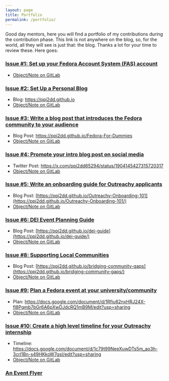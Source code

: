 ```yaml
---
layout: page
title: Portfolio
permalink: /portfolio/
---
```


Good day mentors, here you will find a portfolio of my contributions during the contribution phase. This link is not anywhere on the blog, so, for the world, all they will see is just that: the blog. Thanks a lot for your time to review these. Here goes:

### [Issue #1: Set up your Fedora Account System (FAS) account](https://gitlab.com/fedora/dei/outreachy-internship/-/issues/1)

- [Object/Note on GitLab](https://gitlab.com/fedora/dei/outreachy-internship/-/issues/1#note_2412235626)

### [Issue #2: Set Up a Personal Blog](https://gitlab.com/fedora/dei/outreachy-internship/-/issues/2)

- Blog: <https://ppj2dd.github.io>
- [Object/Note on GitLab](https://gitlab.com/fedora/dei/outreachy-internship/-/issues/2#note_2412832920)

### [Issue #3: Write a blog post that introduces the Fedora community to your audience](https://gitlab.com/fedora/dei/outreachy-internship/-/issues/3)

- Blog Post: <https://ppj2dd.github.io/Fedora-For-Dummies>
- [Object/Note on GitLab](https://gitlab.com/fedora/dei/outreachy-internship/-/issues/3#note_2413113462)

### [Issue #4: Promote your intro blog post on social media](https://gitlab.com/fedora/dei/outreachy-internship/-/issues/4)

- Twitter Post: <https://x.com/ppj2dd65294/status/1904145427315720317>
- [Object/Note on GitLab](https://gitlab.com/fedora/dei/outreachy-internship/-/issues/4#note_2413150662)

### [Issue #5: Write an onboarding guide for Outreachy applicants](https://gitlab.com/fedora/dei/outreachy-internship/-/issues/5)

- Blog Post: [https://ppj2dd.github.io/Outreachy-Onboarding-101](https://ppj2dd.github.io/Outreachy-Onboarding-101/)
- [Object/Note on GitLab](https://gitlab.com/fedora/dei/outreachy-internship/-/issues/5#note_2414443840)

### [Issue #6: DEI Event Planning Guide](https://gitlab.com/fedora/dei/outreachy-internship/-/issues/6)

- Blog Post: [https://ppj2dd.github.io/dei-guide](https://ppj2dd.github.io/dei-guide/)
- [Object/Note on GitLab](https://gitlab.com/fedora/dei/outreachy-internship/-/issues/6#note_2427611909)

### [Issue #8: Supporting Local Communities](https://gitlab.com/fedora/dei/outreachy-internship/-/issues/8)

- Blog Post: [https://ppj2dd.github.io/bridging-community-gaps](https://ppj2dd.github.io/bridging-community-gaps/)
- [Object/Note on GitLab](https://gitlab.com/fedora/dei/outreachy-internship/-/issues/8#note_2433946952)

### [Issue #9:](https://gitlab.com/fedora/dei/outreachy-internship/-/issues/9) [Plan a Fedora event at your university/community](https://gitlab.com/fedora/dei/outreachy-internship/-/issues/9#top)

- Plan: <https://docs.google.com/document/d/1Rfiu62nxHRJ24X-fl8Pqmb7bGr6A6pXwDJdcRQ1mB9M/edit?usp=sharing>
- [Object/Note on GitLab](https://gitlab.com/fedora/dei/outreachy-internship/-/issues/9#note_2425150114)

### [Issue #10: Create a high level timeline for your Outreachy internship](https://gitlab.com/fedora/dei/outreachy-internship/-/issues/10)

- Timeline: <https://docs.google.com/document/d/1c79t99NeeXuwDTs5m_ao3h-3crl1Bn-s49HKkoW7gsI/edit?usp=sharing>
- [Object/Note on GitLab](https://gitlab.com/fedora/dei/outreachy-internship/-/issues/10#note_2425335488)

### [An Event Flyer](https://drive.google.com/file/d/1iE57uJWCmQ8YWDW3amHjCtrI6KJD4E-J/view?usp=sharing)
